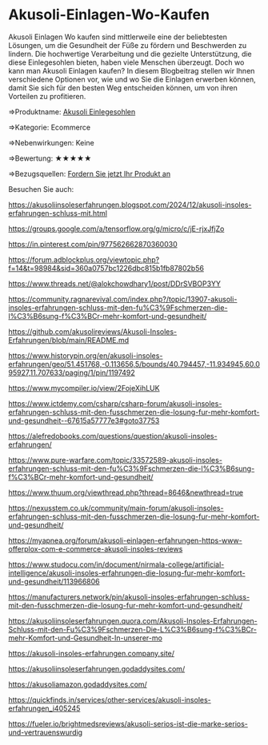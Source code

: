 # Akusoli-Einlagen-Wo-Kaufen

Akusoli Einlagen Wo kaufen sind mittlerweile eine der beliebtesten Lösungen, um die Gesundheit der Füße zu fördern und Beschwerden zu lindern. Die hochwertige Verarbeitung und die gezielte Unterstützung, die diese Einlegesohlen bieten, haben viele Menschen überzeugt. Doch wo kann man Akusoli Einlagen kaufen? In diesem Blogbeitrag stellen wir Ihnen verschiedene Optionen vor, wie und wo Sie die Einlagen erwerben können, damit Sie sich für den besten Weg entscheiden können, um von ihren Vorteilen zu profitieren.

⇒Produktname: [Akusoli Einlegesohlen](https://akusoli-insoles-erfahrungen.company.site/)

⇒Kategorie: Ecommerce

⇒Nebenwirkungen: Keine

⇒Bewertung: ★★★★★

⇒Bezugsquellen: [Fordern Sie jetzt Ihr Produkt an](https://akusoliamazon.godaddysites.com/)

Besuchen Sie auch:

https://akusoliinsoleserfahrungen.blogspot.com/2024/12/akusoli-insoles-erfahrungen-schluss-mit.html

https://groups.google.com/a/tensorflow.org/g/micro/c/jE-rjxJfjZo

https://in.pinterest.com/pin/977562662870360030

https://forum.adblockplus.org/viewtopic.php?f=14&t=98984&sid=360a0757bc1226dbc815b1fb87802b56

https://www.threads.net/@alokchowdhary1/post/DDrSVBOP3YY

https://community.ragnarevival.com/index.php?/topic/13907-akusoli-insoles-erfahrungen-schluss-mit-den-fu%C3%9Fschmerzen-die-l%C3%B6sung-f%C3%BCr-mehr-komfort-und-gesundheit/

https://github.com/akusolireviews/Akusoli-Insoles-Erfahrungen/blob/main/README.md

https://www.historypin.org/en/akusoli-insoles-erfahrungen/geo/51.451768,-0.113656,5/bounds/40.794457,-11.934945,60.095927,11.707633/paging/1/pin/1197492

https://www.mycompiler.io/view/2FojeXihLUK

https://www.ictdemy.com/csharp/csharp-forum/akusoli-insoles-erfahrungen-schluss-mit-den-fusschmerzen-die-losung-fur-mehr-komfort-und-gesundheit--67615a57777e3#goto37753

https://alefredobooks.com/questions/question/akusoli-insoles-erfahrungen/

https://www.pure-warfare.com/topic/33572589-akusoli-insoles-erfahrungen-schluss-mit-den-fu%C3%9Fschmerzen-die-l%C3%B6sung-f%C3%BCr-mehr-komfort-und-gesundheit/

https://www.thuum.org/viewthread.php?thread=8646&newthread=true

https://nexusstem.co.uk/community/main-forum/akusoli-insoles-erfahrungen-schluss-mit-den-fusschmerzen-die-losung-fur-mehr-komfort-und-gesundheit/

https://myapnea.org/forum/akusoli-einlagen-erfahrungen-https-www-offerplox-com-e-commerce-akusoli-insoles-reviews

https://www.studocu.com/in/document/nirmala-college/artificial-intelligence/akusoli-insoles-erfahrungen-die-losung-fur-mehr-komfort-und-gesundheit/113966806

https://manufacturers.network/pin/akusoli-insoles-erfahrungen-schluss-mit-den-fusschmerzen-die-losung-fur-mehr-komfort-und-gesundheit/

https://akusoliinsoleserfahrungen.quora.com/Akusoli-Insoles-Erfahrungen-Schluss-mit-den-Fu%C3%9Fschmerzen-Die-L%C3%B6sung-f%C3%BCr-mehr-Komfort-und-Gesundheit-In-unserer-mo

https://akusoli-insoles-erfahrungen.company.site/

https://akusoliinsoleserfahrungen.godaddysites.com/

https://akusoliamazon.godaddysites.com/

https://quickfinds.in/services/other-services/akusoli-insoles-erfahrungen_i405245

https://fueler.io/brightmedsreviews/akusoli-serios-ist-die-marke-serios-und-vertrauenswurdig

